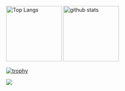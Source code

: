 <p align="left"> 
  <img alt="Top Langs" height="150px" src="https://github-readme-stats.vercel.app/api/top-langs/?username=uchi-lowlow&layout=compact&count_private=true&show_icons=true&theme=onedark" />
  <img alt="github stats" height="150px" src="https://github-readme-stats.vercel.app/api?username=uchi-lowlow&count_private=true&show_icons=true&show_icons=true&theme=onedark" />
</p>

[![trophy](https://github-profile-trophy.vercel.app/?username=uchi-lowlow&theme=onedark&column=7
)](https://github.com/ryo-ma/github-profile-trophy)



![](https://skillicons.dev/icons?i=html,css,js,typescript,python,php)
